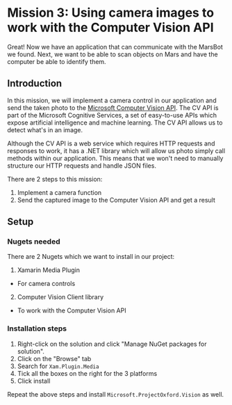 # Mission 3: Using camera images to work with the Computer Vision API
Great! Now we have an application that can communicate with the MarsBot we found.
Next, we want to be able to scan objects on Mars and have the computer be able to identify them.

## Introduction
In this mission, we will implement a camera control in our application and send the taken photo to the [Microsoft Computer Vision API](https://www.microsoft.com/cognitive-services/en-us/computer-vision-api).
The CV API is part of the Microsoft Cognitive Services, a set of easy-to-use APIs which expose artificial intelligence and machine learning. The CV API allows us to detect what's in an image.

Although the CV API is a web service which requires HTTP requests and responses to work, it has a .NET library which will allow us photo
simply call methods within our application. This means that we won't need to manually structure our HTTP requests and handle JSON files.

There are 2 steps to this mission:

1. Implement a camera function
2. Send the captured image to the Computer Vision API and get a result


## Setup

### Nugets needed
There are 2 Nugets which we want to install in our project:

1. Xamarin Media Plugin
  * For camera controls
2. Computer Vision Client library
  * To work with the Computer Vision API

### Installation steps

1. Right-click on the solution and click "Manage NuGet packages for solution".
2. Click on the "Browse" tab
3. Search for `Xam.Plugin.Media`
4. Tick all the boxes on the right for the 3 platforms
5. Click install

Repeat the above steps and install `Microsoft.ProjectOxford.Vision` as well.

